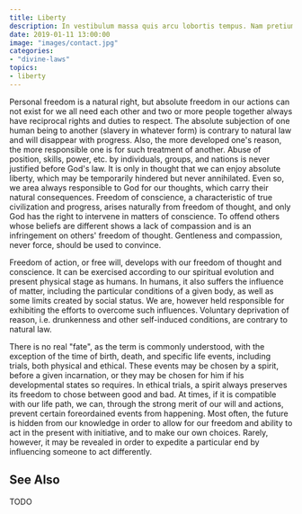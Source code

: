 ```yaml
---
title: Liberty
description: In vestibulum massa quis arcu lobortis tempus. Nam pretium arcu in odio vulputate luctus.
date: 2019-01-11 13:00:00
image: "images/contact.jpg"
categories:
- "divine-laws"
topics: 
- liberty
---
```


Personal freedom is a natural right, but absolute freedom in our actions can not exist for we all need each other and two or more people together always have reciprocal rights and duties to respect. The absolute subjection of one human being to another (slavery in whatever form) is contrary to natural law and will disappear with progress.  Also, the more developed one's reason, the more responsible one is for such treatment of another.  Abuse of position, skills, power, etc. by individuals, groups, and nations is never justified before God's law.  It is only in thought that we can enjoy absolute liberty, which may be temporarily hindered but never annihilated.  Even so, we area always responsible to God for our thoughts, which carry their natural consequences. Freedom of conscience, a characteristic of true civilization and progress, arises naturally from freedom of thought, and only God has the right to intervene in matters of conscience. To offend others whose beliefs are different shows a lack of compassion and is an infringement on others' freedom of thought.  Gentleness and compassion, never force, should be used to convince.

Freedom of action, or free will, develops with our freedom of thought and conscience.  It can be exercised according to our spiritual evolution and present physical stage as humans. In humans, it also suffers the influence of matter, including the particular conditions of a given body, as well as some limits created by social status.  We are, however held responsible for exhibiting the efforts to overcome such influences. Voluntary deprivation of reason, i.e. drunkenness and other self-induced conditions, are contrary to natural law.

There is no real "fate", as the term is commonly understood, with the exception of the time of birth, death, and specific life events, including trials, both physical and ethical.  These events may be chosen by a spirit, before a given incarnation, or they may be chosen for him if his developmental states so requires.  In ethical trials, a spirit always preserves its freedom to chose between good and bad. At times, if it is compatible with our life path, we can, through the strong merit of our will and actions, prevent certain foreordained events from happening.  Most often, the future is hidden from our knowledge in order to allow for our freedom and ability to act in the present with initiative, and to make our own choices.  Rarely, however, it may be revealed in order to expedite a particular end by influencing someone to act differently.

## See Also
TODO



